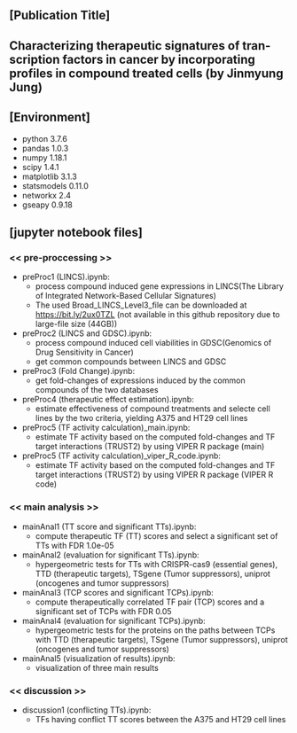 ## [Publication Title]
## Characterizing therapeutic signatures of tran-scription factors in cancer by incorporating profiles in compound treated cells (by Jinmyung Jung)

## [Environment]
* python 3.7.6
* pandas 1.0.3
* numpy 1.18.1
* scipy 1.4.1
* matplotlib 3.1.3
* statsmodels 0.11.0
* networkx 2.4
* gseapy 0.9.18

## [jupyter notebook files]
### << pre-proccessing >>
* preProc1 (LINCS).ipynb:
  * process compound induced gene expressions in LINCS(The Library of Integrated Network-Based Cellular Signatures)
  * The used Broad_LINCS_Level3_file can be downloaded at https://bit.ly/2ux0TZL (not available in this github repository due to large-file size (44GB))
* preProc2 (LINCS and GDSC).ipynb:
  * process compound induced cell viabilities in GDSC(Genomics of Drug Sensitivity in Cancer)
  * get common compounds between LINCS and GDSC
* preProc3 (Fold Change).ipynb:
  * get fold-changes of expressions induced by the common compounds of the two databases
* preProc4 (therapeutic effect estimation).ipynb:
  * estimate effectiveness of compound treatments and selecte cell lines by the two criteria, yielding A375 and HT29 cell lines
* preProc5 (TF activity calculation)_main.ipynb:
  * estimate TF activity based on the computed fold-changes and TF target interactions (TRUST2) by using VIPER R package (main)
* preProc5 (TF activity calculation)_viper_R_code.ipynb:
  * estimate TF activity based on the computed fold-changes and TF target interactions (TRUST2) by using VIPER R package (VIPER R code)
### << main analysis >>
* mainAnal1 (TT score and significant TTs).ipynb:
  * compute therapeutic TF (TT) scores and select a significant set of TTs with FDR 1.0e-05
* mainAnal2 (evaluation for significant TTs).ipynb:
  * hypergeometric tests for TTs with CRISPR-cas9 (essential genes), TTD (therapeutic targets), TSgene (Tumor suppressors), uniprot (oncogenes and tumor suppressors)
* mainAnal3 (TCP scores and significant TCPs).ipynb:
  * compute therapeutically correlated TF pair (TCP) scores and a significant set of TCPs with FDR 0.05
* mainAnal4 (evaluation for significant TCPs).ipynb:
  * hypergeometric tests for the proteins on the paths between TCPs with TTD (therapeutic targets), TSgene (Tumor suppressors), uniprot (oncogenes and tumor suppressors)
* mainAnal5 (visualization of results).ipynb:
  * visualization of three main results
### << discussion >>
* discussion1 (conflicting TTs).ipynb:
  * TFs having conflict TT scores between the A375 and HT29 cell lines
